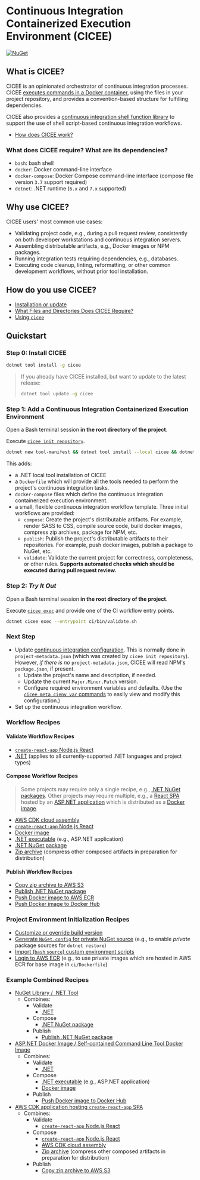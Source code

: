 # Continuous Integration Containerized Execution Environment (CICEE)

[![NuGet](https://badgen.net/nuget/v/cicee/)](https://www.nuget.org/packages/cicee/)

## What is CICEE?

CICEE is an opinionated orchestrator of continuous integration processes. CICEE [executes commands in a Docker container][cicee-exec], using the files in your project repository, and provides a convention-based structure for fulfilling dependencies.

CICEE also provides a [continuous integration shell function library][cicee-lib] to support the use of shell script-based continuous integration workflows.

* [How does CICEE work?][]

### What does CICEE require? What are its dependencies?

* `bash`: bash shell
* `docker`: Docker command-line interface
* `docker-compose`: Docker Compose command-line interface (compose file version `3.7` support required)
* `dotnet`: .NET runtime (`6.x` and `7.x` supported)

## Why use CICEE?

CICEE users' most common use cases:

* Validating project code, e.g., during a pull request review, consistently on both developer workstations and continuous integration servers.
* Assembling distributable artifacts, e.g., Docker images or NPM packages.
* Running integration tests requiring dependencies, e.g., databases.
* Executing code cleanup, linting, reformatting, or other common development workflows, without prior tool installation.

## How do you use CICEE?

* [Installation or update][]
* [What Files and Directories Does CICEE Require?][project-structure]
* [Using `cicee`][using-cicee]

## Quickstart

### Step 0: Install CICEE

```bash
dotnet tool install -g cicee
```

> If you already have CICEE installed, but want to update to the latest release:
>
> ```bash
> dotnet tool update -g cicee
> ```

### Step 1: Add a Continuous Integration Containerized Execution Environment

Open a Bash terminal session **in the root directory of the project**.

Execute [`cicee init repository`][cicee-init-repository].

```bash
dotnet new tool-manifest && dotnet tool install --local cicee && dotnet cicee init repository
```

This adds:

* a .NET local tool installation of CICEE
* a `Dockerfile` which will provide all the tools needed to perform the project's continuous integration tasks.
* `docker-compose` files which define the continuous integration containerized execution environment.
* a small, flexible continuous integration workflow template. Three initial workflows are provided:
  * `compose`: Create the project's distributable artifacts. For example, render SASS to CSS, compile source code, build docker images, compress zip archives, package for NPM, etc.
  * `publish`: Publish the project's distributable artifacts to their repositories. For example, push docker images, publish a package to NuGet, etc.
  * `validate`: Validate the current project for correctness, completeness, or other rules. **Supports automated checks which should be executed during pull request review.**

### Step 2: _Try It Out_

Open a Bash terminal session **in the root directory of the project**.

Execute [`cicee exec`][cicee-exec] and provide one of the CI workflow entry points.

```bash
dotnet cicee exec --entrypoint ci/bin/validate.sh
```

### Next Step

* Update [continuous integration configuration][project-structure]. This is normally done in `project-metadata.json` (which was created by `cicee init repository`). However, _if there is no_ `project-metadata.json`, CICEE will read NPM's `package.json`, if present.
  * Update the project's name and description, if needed.
  * Update the current `Major.Minor.Patch` version.
  * Configure required environment variables and defaults. (Use the [`cicee meta cienv var` commands][meta-cienv-var] to easily view and modify this configuration.)
* Set up the continuous integration workflow.

### Workflow Recipes

#### Validate Workflow Recipes

* [`create-react-app` Node.js React][validate-nodejs-create-react-app]
* [.NET][validate-dotnet] (applies to all currently-supported .NET languages and project types)

#### Compose Workflow Recipes

> Some projects may require only a single recipe, e.g., [.NET NuGet packages][compose-dotnet-nuget]. Other projects may require multiple, e.g., a [React SPA][compose-nodejs-create-react-app] hosted by an [ASP.NET application][compose-dotnet-executable] which is distributed as a [Docker image][compose-docker-image].

* [AWS CDK cloud assembly][compose-cdk]
* [`create-react-app` Node.js React][compose-nodejs-create-react-app]
* [Docker image][compose-docker-image]
* [.NET executable][compose-dotnet-executable] (e.g., ASP.NET application)
* [.NET NuGet package][compose-dotnet-nuget]
* [Zip archive][compose-zip] (compress other composed artifacts in preparation for distribution)

#### Publish Workflow Recipes

* [Copy zip archive to AWS S3][publish-aws-s3-zip]
* [Publish .NET NuGet package][publish-dotnet-nuget]
* [Push Docker image to AWS ECR][publish-docker-aws-ecr]
* [Push Docker image to Docker Hub][publish-docker-docker-hub]

### Project Environment Initialization Recipes

* [Customize or override build version][env-project-build-version]
* [Generate `NuGet.config` for private NuGet source][env-project-nuget-auth] (e.g., to enable _private_ package sources for `dotnet restore`)
* [Import (`bash` `source`) custom environment scripts][env-project-custom-env]
* [Login to AWS ECR][env-project-aws-ecr-login] (e.g., to use private images which are hosted in AWS ECR for base image in `ci/Dockerfile`)

### Example Combined Recipes

* [NuGet Library / .NET Tool][]
  * Combines:
    * Validate
      * [.NET][validate-dotnet]
    * Compose
      * [.NET NuGet package][compose-dotnet-nuget]
    * Publish
      * [Publish .NET NuGet package][publish-dotnet-nuget]
* [ASP.NET Docker Image / Self-contained Command Line Tool Docker Image][]
  * Combines:
    * Validate
      * [.NET][validate-dotnet]
    * Compose
      * [.NET executable][compose-dotnet-executable] (e.g., ASP.NET application)
      * [Docker image][compose-docker-image]
    * Publish
      * [Push Docker image to Docker Hub][publish-docker-docker-hub]
* [AWS CDK application hosting `create-react-app` SPA][create-react-app-aws-cdk]
  * Combines:
    * Validate
      * [`create-react-app` Node.js React][validate-nodejs-create-react-app]
    * Compose
      * [`create-react-app` Node.js React][compose-nodejs-create-react-app]
      * [AWS CDK cloud assembly][compose-cdk]
      * [Zip archive][compose-zip] (compress other composed artifacts in preparation for distribution)
    * Publish
      * [Copy zip archive to AWS S3][publish-aws-s3-zip]

[ASP.NET Docker Image / Self-contained Command Line Tool Docker Image]: ./docs/recipes/dotnet/docker-image.md
[cicee-exec]: docs/use/execute.md
[cicee-init-repository]: docs/use/initialize-repository.md
[cicee-init]: docs/use/initialize.md
[cicee-lib]: docs/use/ci-library.md
[cicee-template-init]: docs/use/template-init.md
[cicee-template-lib]: docs/use/template-lib.md
[compose-cdk]: docs/recipes/aws/cdk-compose.md
[compose-docker-image]: docs/recipes/docker/compose-docker-image.md
[compose-dotnet-executable]: docs/recipes/dotnet/compose-project.md
[compose-dotnet-nuget]: docs/recipes/dotnet/compose-nuget.md
[compose-nodejs-create-react-app]: docs/recipes/nodejs/create-react-app-compose.md
[compose-zip]: docs/recipes/compose-zip.md
[create-react-app-aws-cdk]: docs/recipes/nodejs/create-react-app-aws-cdk.md
[env-project-aws-ecr-login]: docs/recipes/env/project/aws-ecr-login.md
[env-project-build-version]: docs/recipes/env/project/build-version.md
[env-project-custom-env]: docs/recipes/env/project/custom-env.md
[env-project-nuget-auth]: docs/recipes/env/project/nuget-private-source.md
[How does CICEE work?]: docs/what/how-does-cicee-work.md
[Installation or update]: docs/use/installation-or-update.md
[meta-cienv-var]: docs/use/meta-cienv-variables.md
[NuGet Library / .NET Tool]: ./docs/recipes/dotnet/nuget-library.md
[project-structure]: docs/use/project-structure.md
[publish-aws-s3-zip]: docs/recipes/aws/publish-s3-zip.md
[publish-docker-aws-ecr]: docs/recipes/docker/publish-image-aws-ecr.md
[publish-docker-docker-hub]: docs/recipes/docker/publish-image-docker-hub.md
[publish-dotnet-nuget]: docs/recipes/dotnet/publish-nuget.md
[Set up CI workflow for .NET project]: docs/recipes/dotnet/README.md
[using-cicee]: docs/use/using-cicee.md
[validate-dotnet]: docs/recipes/dotnet/validate.md
[validate-nodejs-create-react-app]: docs/recipes/nodejs/create-react-app-validate.md
